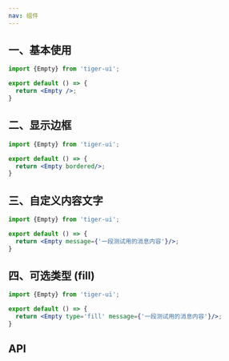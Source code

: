 ```yaml
---
nav: 组件
---
```


## 一、基本使用
```jsx
import {Empty} from 'tiger-ui';

export default () => {
  return <Empty />;
}
```

## 二、显示边框
```jsx
import {Empty} from 'tiger-ui';

export default () => {
  return <Empty bordered/>;
}
```

## 三、自定义内容文字
```jsx
import {Empty} from 'tiger-ui';

export default () => {
  return <Empty message={'一段测试用的消息内容'}/>;
}
```

## 四、可选类型 (fill)
```jsx
import {Empty} from 'tiger-ui';

export default () => {
  return <Empty type='fill' message={'一段测试用的消息内容'}/>;
}
```

## API
<API id="Empty"></API>

